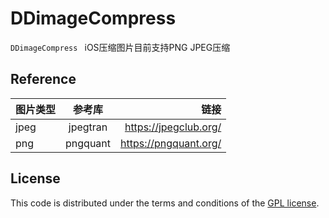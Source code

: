 # DDimageCompress

`DDimageCompress ` iOS压缩图片目前支持PNG JPEG压缩


## Reference

| 图片类型  | 参考库  | 链接 |
|:------------- |:---------------:| -------------:|
| jpeg     | jpegtran  |  <https://jpegclub.org/> |
| png      | pngquant  |  <https://pngquant.org/> |

## License

This code is distributed under the terms and conditions of the [GPL license](LICENSE).
